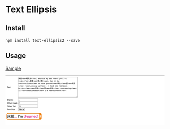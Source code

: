 # Text Ellipsis

## Install

```shell
npm install text-ellipsis2 --save
```

## Usage

[Sample](./sample/index.html)

![sample](./sample/sample.gif)
